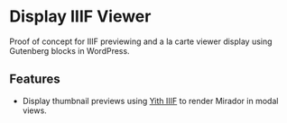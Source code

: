 # Display IIIF Viewer
Proof of concept for IIIF previewing and a la carte viewer display using Gutenberg blocks in WordPress.

## Features
 - Display thumbnail previews using [Yith IIIF](https://yith.dev/) to render Mirador in modal views.
